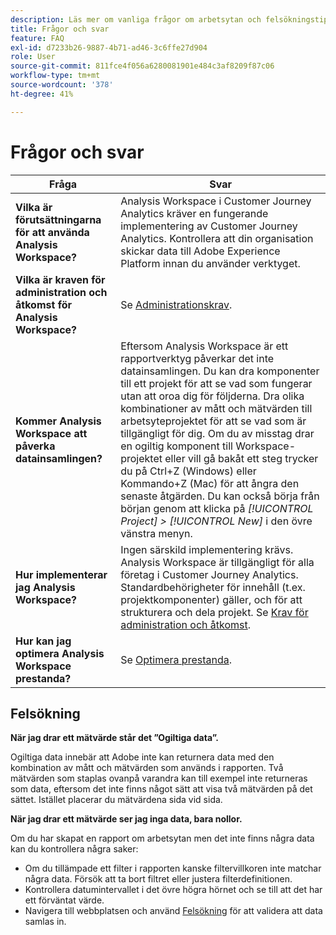 ```yaml
---
description: Läs mer om vanliga frågor om arbetsytan och felsökningstips.
title: Frågor och svar
feature: FAQ
exl-id: d7233b26-9887-4b71-ad46-3c6ffe27d904
role: User
source-git-commit: 811fce4f056a6280081901e484c3af8209f87c06
workflow-type: tm+mt
source-wordcount: '378'
ht-degree: 41%

---
```


# Frågor och svar

| Fråga | Svar |
|--- |--- |
| **Vilka är förutsättningarna för att använda Analysis Workspace?** | Analysis Workspace i Customer Journey Analytics kräver en fungerande implementering av Customer Journey Analytics. Kontrollera att din organisation skickar data till Adobe Experience Platform innan du använder verktyget. |
| **Vilka är kraven för administration och åtkomst för Analysis Workspace?** | Se [Administrationskrav](/help/analysis-workspace/workspace-faq/frequently-asked-questions-analysis-workspace.md). |
| **Kommer Analysis Workspace att påverka datainsamlingen?** | Eftersom Analysis Workspace är ett rapportverktyg påverkar det inte datainsamlingen. Du kan dra komponenter till ett projekt för att se vad som fungerar utan att oroa dig för följderna. Dra olika kombinationer av mått och mätvärden till arbetsyteprojektet för att se vad som är tillgängligt för dig. Om du av misstag drar en ogiltig komponent till Workspace-projektet eller vill gå bakåt ett steg trycker du på Ctrl+Z (Windows) eller Kommando+Z (Mac) för att ångra den senaste åtgärden. Du kan också börja från början genom att klicka på *[!UICONTROL Project] > [!UICONTROL New]* i den övre vänstra menyn. |
| **Hur implementerar jag Analysis Workspace?** | Ingen särskild implementering krävs. Analysis Workspace är tillgängligt för alla företag i Customer Journey Analytics. Standardbehörigheter för innehåll (t.ex. projektkomponenter) gäller, och för att strukturera och dela projekt. Se [Krav för administration och åtkomst](/help/analysis-workspace/workspace-faq/frequently-asked-questions-analysis-workspace.md). |
| **Hur kan jag optimera Analysis Workspace prestanda?** | Se [Optimera prestanda](/help/admin/optimizing-performance.md). |

## Felsökning

**När jag drar ett mätvärde står det ”Ogiltiga data”.**

Ogiltiga data innebär att Adobe inte kan returnera data med den kombination av mått och mätvärden som används i rapporten. Två mätvärden som staplas ovanpå varandra kan till exempel inte returneras som data, eftersom det inte finns något sätt att visa två mätvärden på det sättet. Istället placerar du mätvärdena sida vid sida.

**När jag drar ett mätvärde ser jag inga data, bara nollor.**

Om du har skapat en rapport om arbetsytan men det inte finns några data kan du kontrollera några saker:

* Om du tillämpade ett filter i rapporten kanske filtervillkoren inte matchar några data. Försök att ta bort filtret eller justera filterdefinitionen.
* Kontrollera datumintervallet i det övre högra hörnet och se till att det har ett förväntat värde.
* Navigera till webbplatsen och använd [Felsökning](https://experienceleague.adobe.com/docs/debugger/using/experience-cloud-debugger.html) för att validera att data samlas in.

